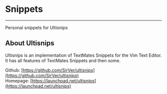 # Snippets

---------

Personal snippets for Ultisnips


## About Ultisnips

Ultisnips is an implementation of TextMates Snippets for the Vim Text Editor.
It has all features of TextMates Snippets and then some.

Github:   [https://github.com/SirVer/ultisnips](https://github.com/SirVer/ultisnips)  
Homepage: [https://launchpad.net/ultisnips](https://launchpad.net/ultisnips)
